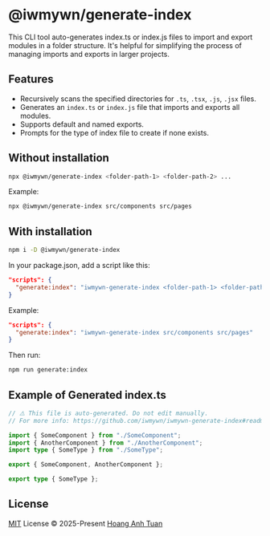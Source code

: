 # @iwmywn/generate-index

This CLI tool auto-generates index.ts or index.js files to import and export modules in a folder structure. It's helpful for simplifying the process of managing imports and exports in larger projects.

## Features

- Recursively scans the specified directories for `.ts`, `.tsx`, `.js`, `.jsx` files.
- Generates an `index.ts` or `index.js` file that imports and exports all modules.
- Supports default and named exports.
- Prompts for the type of index file to create if none exists.

## Without installation

```bash
npx @iwmywn/generate-index <folder-path-1> <folder-path-2> ...
```

Example:

```bash
npx @iwmywn/generate-index src/components src/pages
```

## With installation

```bash
npm i -D @iwmywn/generate-index
```

In your package.json, add a script like this:

```json
"scripts": {
  "generate:index": "iwmywn-generate-index <folder-path-1> <folder-path-2> ..."
}
```

Example:

```json
"scripts": {
  "generate:index": "iwmywn-generate-index src/components src/pages"
}
```

Then run:

```bash
npm run generate:index
```

## Example of Generated index.ts

```ts
// ⚠️ This file is auto-generated. Do not edit manually.
// For more info: https://github.com/iwmywn/iwmywn-generate-index#readme

import { SomeComponent } from "./SomeComponent";
import { AnotherComponent } from "./AnotherComponent";
import type { SomeType } from "./SomeType";

export { SomeComponent, AnotherComponent };

export type { SomeType };
```

## License

[MIT](./LICENSE) License © 2025-Present [Hoang Anh Tuan](https://github.com/iwmywn)
